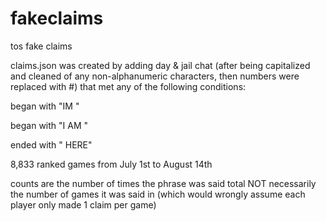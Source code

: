 # fakeclaims
tos fake claims

claims.json was created by adding day & jail chat (after being capitalized and cleaned of any non-alphanumeric characters, 
then numbers were replaced with #) that met any of the following conditions:

began with "IM "

began with "I AM "

ended with " HERE"

8,833 ranked games from July 1st to August 14th

counts are the number of times the phrase was said total NOT necessarily the number of games it was said in (which would wrongly assume each player only made 1 claim per game)
